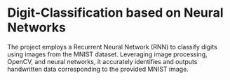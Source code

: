 # Digit-Classification based on Neural Networks
The project employs a Recurrent Neural
Network (RNN) to classify digits using images
from the MNIST dataset. Leveraging image
processing, OpenCV, and neural networks, it
accurately identifies and outputs handwritten
data corresponding to the provided MNIST
image.
